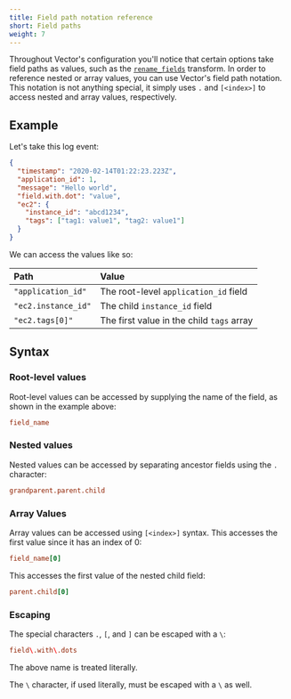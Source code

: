 ```yaml
---
title: Field path notation reference
short: Field paths
weight: 7
---
```


Throughout Vector's configuration you'll notice that certain options take field paths as values, such as the [`rename_fields`][rename_fields] transform. In order to reference nested or array values, you can use Vector's field path notation. This notation is not anything special, it simply uses `.` and `[<index>]` to access nested and array values, respectively.

## Example

Let's take this log event:

```json
{
  "timestamp": "2020-02-14T01:22:23.223Z",
  "application_id": 1,
  "message": "Hello world",
  "field.with.dot": "value",
  "ec2": {
    "instance_id": "abcd1234",
    "tags": ["tag1: value1", "tag2: value1"]
  }
}
```

We can access the values like so:

Path | Value
:----|:-----
`"application_id"` | The root-level `application_id` field
`"ec2.instance_id"` | The child `instance_id` field
`"ec2.tags[0]"` | The first value in the child `tags` array

## Syntax

### Root-level values

Root-level values can be accessed by supplying the name of the field, as shown in the example above:

```toml
field_name
```

### Nested values

Nested values can be accessed by separating ancestor fields using the `.` character:

```toml
grandparent.parent.child
```

### Array Values

Array values can be accessed using `[<index>]` syntax. This accesses the first value since it has an index of 0:

```toml
field_name[0]
```

This accesses the first value of the nested child field:

```toml
parent.child[0]
```

### Escaping

The special characters `.`, `[`, and `]` can be escaped with a `\`:

```toml
field\.with\.dots
```

The above name is treated literally.

The `\` character, if used literally, must be escaped with a `\` as well.

[rename_fields]: /docs/reference/configuration/transforms/rename_fields
